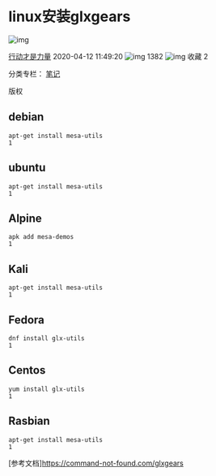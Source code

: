 # linux安装glxgears

![img](https://csdnimg.cn/release/blogv2/dist/pc/img/original.png)

[行动才是力量](https://blog.csdn.net/qq_35868359) 2020-04-12 11:49:20 ![img](https://csdnimg.cn/release/blogv2/dist/pc/img/articleReadEyes.png) 1382 ![img](https://csdnimg.cn/release/blogv2/dist/pc/img/tobarCollect.png) 收藏 2

分类专栏： [笔记](https://blog.csdn.net/qq_35868359/category_9865188.html)

版权

## debian

```shell
apt-get install mesa-utils
1
```

## ubuntu

```shell
apt-get install mesa-utils
1
```

## Alpine

```shell
apk add mesa-demos
1
```

## Kali

```shell
apt-get install mesa-utils
1
```

## Fedora

```shell
dnf install glx-utils
1
```

## Centos

```shell
yum install glx-utils
1
```

## Rasbian

```shell
apt-get install mesa-utils
1
```

[参考文档]https://command-not-found.com/glxgears